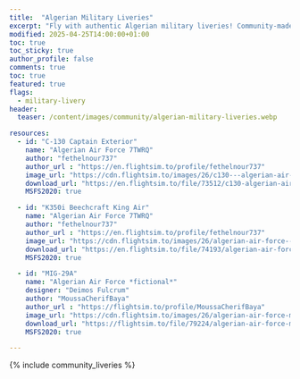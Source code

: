 ```yaml
---
title:  "Algerian Military Liveries"
excerpt: "Fly with authentic Algerian military liveries! Community-made designs for fighter jets & transports in MSFS."
modified: 2025-04-25T14:00:00+01:00
toc: true
toc_sticky: true
author_profile: false
comments: true
toc: true
featured: true
flags:
  - military-livery
header:
  teaser: /content/images/community/algerian-military-liveries.webp

resources:
  - id: "C-130 Captain Exterior"
    name: "Algerian Air Force 7TWRQ"
    author: "fethelnour737"
    author_url : "https://en.flightsim.to/profile/fethelnour737"
    image_url: "https://cdn.flightsim.to/images/26/c130---algerian-air-force-321711-1714248157-PBs7R.jpg?width=1400"
    download_url: "https://en.flightsim.to/file/73512/c130-algerian-air-force"
    MSFS2020: true

  - id: "K350i Beechcraft King Air"
    name: "Algerian Air Force 7TWRQ"
    author: "fethelnour737"
    author_url : "https://en.flightsim.to/profile/fethelnour737"
    image_url: "https://cdn.flightsim.to/images/26/algerian-air-force--7twrq-321711-1715366090-fwL5J.jpg?width=800"
    download_url: "https://en.flightsim.to/file/74193/algerian-air-force-7twrq"
    MSFS2020: true

  - id: "MIG-29A"
    name: "Algerian Air Force *fictional*"
    designer: "Deimos Fulcrum"
    author: "MoussaCherifBaya"
    author_url : "https://flightsim.to/profile/MoussaCherifBaya"
    image_url: "https://cdn.flightsim.to/images/26/algerian-air-force-mig-29s-livery-for-deimos-fulcrum-199247-1722871423-PwevI.jpg?width=1400"
    download_url: "https://flightsim.to/file/79224/algerian-air-force-mig-29s-livery-for-deimos-fulcrum"
    MSFS2020: true

---
```


{% include community_liveries %}